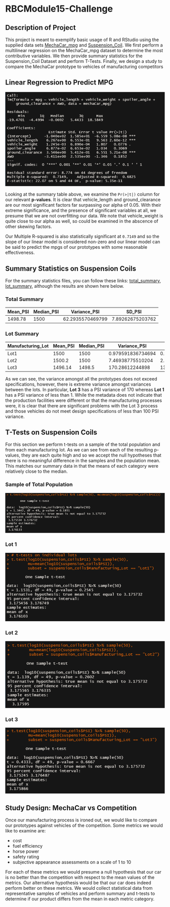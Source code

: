 # RBCModule15-Challenge

## Description of Project

This project is meant to exemplify basic usage of R and RStudio using the supplied data sets [MechaCar_mpg](MechaCar_mpg.csv) and [Suspension_Coil](Suspension_Coil.csv). We first perform a multilinear regression on the MechaCar_mpg dataset to determine the most contributive variables. We then provide summary statistics for the Suspension_Coil Dataset and perform T-Tests. Finally, we design a study to compare the MechaCar prototype to vehicles of manufacturing competitors

## Linear Regression to Predict MPG

![MPG_LinRegSummary](MechaCar_mpg_LinRegSummary.PNG)

Looking at the summary table above, we examine the ```Pr(>|t|)``` column for our relevant **p-values**. It is clear that vehicle_length and ground_clearance are our most significant factors far surpassing our alpha of 0.05. With their extreme significance, and the presence of significant variables at all, we presume that we are not overfitting our data. We note that vehicle_weight is quite close to our alpha as well, so could be examined in the abscence of other skewing factors.

Our Multiple R-squared is also statistically significant at ```0.7149``` and so the slope of our linear model is considered non-zero and our linear model can be said to predict the mpgs of our prototypes with some reasonable effectiveness.

## Summary Statistics on Suspension Coils

For the summary statistics files, you can follow these links: [total_summary](suspension_total_summary.CSV), [lot_summary](suspension_lot_summary.csv), although the results are shown here below.

### Total Summary

|Mean_PSI|Median_PSI|Variance_PSI    |SD_PSI          |
|--------|----------|----------------|----------------|
|1498.78 |1500      |62.2935570469799|7.89262675203762|

### Lot Summary

|Manufacturing_Lot|Mean_PSI|Median_PSI      |Variance_PSI    |SD_PSI           |
|-----------------|--------|----------------|----------------|-----------------|
|Lot1             |1500    |1500            |0.979591836734694|0.989743318610787|
|Lot2             |1500.2  |1500            |7.46938775510204|2.73301806710128 |
|Lot3             |1496.14 |1498.5          |170.28612244898 |13.0493724925369 |

As we can see, the variance amongst all the prototypes does not exceed specifications, however, there is extreme variance amongst variances between the lots. In particular, **Lot 3** has a PSI variance of 170 whereas **Lot 1** has a PSI variance of less than 1. While the metadata does not indicate that the production facilities were different or that the manufacturing processes were, it is clear that there are significant problems with the Lot 3 process and those vehicles do not meet design specifications of less than 100 PSI variance.

## T-Tests on Suspension Coils

For this section we perform t-tests on a sample of the total population and from each manufacturing lot. As we can see from each of the resulting p-values, they are each quite high and so we accept the null hypotheses that there is no meaningful difference in the samples and the population mean. This matches our summary data in that the means of each category were relatively close to the median.

### Sample of Total Population

![total_t_test](total_t_test.PNG)

### Lot 1

![lot_1_test](lot_1_t_test.PNG)

### Lot 2

![lot_2_test](lot_2_t_test.PNG)

### Lot 3

![lot_3_test](lot_3_t_test.PNG)
## Study Design: MechaCar vs Competition

Once our manufacturing process is ironed out, we would like to compare our prototypes against vehicles of the competition. Some metrics we would like to examine are:

- cost
- fuel efficiency
- horse power
- safety rating
- subjective appearance assessments on a scale of 1 to 10

For each of these metrics we would presume a null hypothesis that our car is no better than the competition with respect to the mean values of the metrics. Our alternative hypothesis would be that our car does indeed perform better on these metrics. We would collect statistical data from representative samples of vehicles and perform summary and t-tests to determine if our product differs from the mean in each metric category.